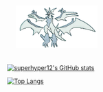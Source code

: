 <img style="margin: 20px" src="https://github.com/superhyper12/superhyper12/blob/main/gifs/necrozma-ultra.gif" alt="Android" height="100" />  

[![superhyper12's GitHub stats](https://github-readme-stats.vercel.app/api?username=superhyper12)](https://github.com/superhyper12/github-readme-stats)

[![Top Langs](https://github-readme-stats.vercel.app/api/top-langs/?username=superhyper12&layout=compact)](https://github.com/superhyper12/github-readme-stats)
